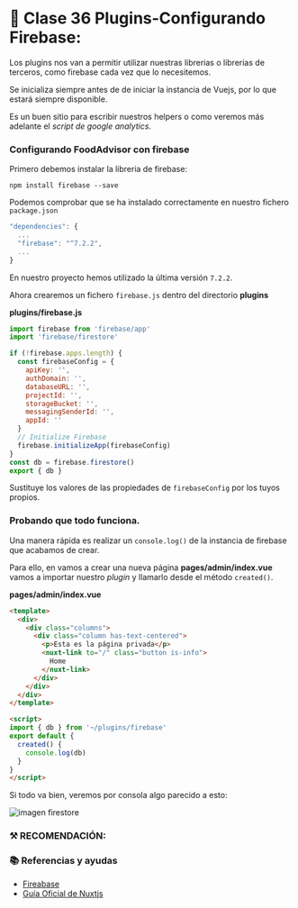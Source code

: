 # 📗 Clase 36 Plugins-Configurando Firebase:

Los plugins nos van a permitir utilizar nuestras librerias o librerias de terceros, como firebase cada vez que lo necesitemos. 

Se inicializa siempre antes de de iniciar la instancia de Vuejs, por lo que estará siempre disponible.

Es un buen sitio para escribir nuestros helpers o como veremos más adelante el *script de google analytics*.

### Configurando FoodAdvisor con firebase

Primero debemos instalar la libreria de firebase:

```shell
npm install firebase --save
```

Podemos comprobar que se ha instalado correctamente en nuestro fichero `package.json` 

```js
"dependencies": {
  ...
  "firebase": "^7.2.2",
  ...
}
```

En nuestro proyecto hemos utilizado la última versión `7.2.2`.

Ahora crearemos un fichero `firebase.js` dentro del directorio **plugins**

**plugins/firebase.js**

```js
import firebase from 'firebase/app'
import 'firebase/firestore'

if (!firebase.apps.length) {
  const firebaseConfig = {
    apiKey: '',
    authDomain: '',
    databaseURL: '',
    projectId: '',
    storageBucket: '',
    messagingSenderId: '',
    appId: ''
  }
  // Initialize Firebase
  firebase.initializeApp(firebaseConfig)
}
const db = firebase.firestore()
export { db }
```

Sustituye los valores de las propiedades de `firebaseConfig` por los tuyos propios.

### Probando que todo funciona.

Una manera rápida es realizar un `console.log()` de la instancia de firebase que acabamos de crear.

Para ello, en vamos a crear una nueva página  **pages/admin/index.vue** vamos a importar nuestro *plugin* y llamarlo desde el método `created()`.

 **pages/admin/index.vue**
```html
<template>
  <div>
    <div class="columns">
      <div class="column has-text-centered">
        <p>Esta es la página privada</p>
        <nuxt-link to="/" class="button is-info">
          Home
        </nuxt-link>
      </div>
    </div>
  </div>
</template>

<script>
import { db } from '~/plugins/firebase'
export default {
  created() {
    console.log(db)
  }
}
</script>
```

Si todo va bien, veremos por consola algo parecido a esto:

![imagen firestore](assets/capturas/clase36/firestore.png)

### ⚒️ RECOMENDACIÓN:

### 📚 Referencias y ayudas
- [Fireabase](https://firebase.google.com/docs/projects/learn-more?hl=es)
- [Guía Oficial de Nuxtjs](https://nuxtjs.org/guide)